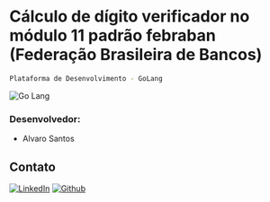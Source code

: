 # Cálculo de dígito verificador no módulo 11 padrão febraban (Federação Brasileira de Bancos)

```sh
Plataforma de Desenvolvimento - GoLang
```

<div align="left">
    <img src="https://img.shields.io/badge/-Go Lang-skyblue?style=for-the-badge" alt="Go Lang">
</div>

### Desenvolvedor:

* Alvaro Santos

## Contato

[![LinkedIn][linkedin-shield]][linkedin-url]
[![Github][github-shield]][github-url]

[linkedin-shield]: https://img.shields.io/badge/-LinkedIn-white.svg?logo=linkedin&colorB=0077B5&logoColor=white
[linkedin-url]: https://www.linkedin.com/in/alvaro-andrade-48596b117/
[github-shield]: https://img.shields.io/badge/-Github-black.svg?logo=github&colorB=181717&logoColor=white
[github-url]: https://github.com/alvarosantosph
